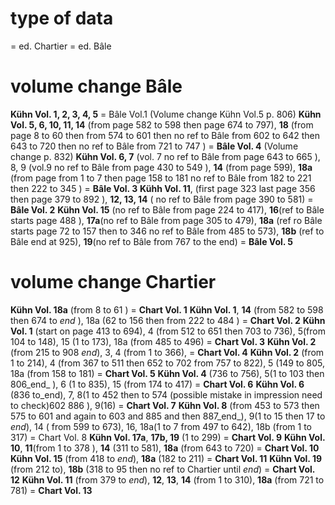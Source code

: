 # type of data

<milestone unit="ed2page"> = ed. Chartier 
<milestone unit="ed1page"> = ed. Bâle

# volume change Bâle
**Kühn Vol. 1, 2, 3, 4, 5** = Bâle Vol.1 (Volume change Kühn Vol.5 p. 806)
**Kühn Vol. 5, 6, 10, 11, 14** (from page 582 to 598 then page 674 to 797), **18** (from page 8 to 60 then from 574 to 601 then no ref to Bâle from 602 to 642 then 643 to 720 then no ref to Bâle from 721 to 747 ) = **Bâle Vol. 4** (Volume change p. 832)
**Kühn Vol. 6, 7** (vol. 7 no ref to Bâle from page 643 to 665 ), 8, 9 (vol.9 no ref to Bâle from page 430 to  549 ), **14** (from page 599), **18a** (from page from 1 to 7 then page 158 to 181 no ref to Bâle from 182 to 221 then 222 to 345  ) = **Bâle Vol. 3** 
**Kühh Vol. 11**, (first page 323 last page 356 then page 379 to 892 ), **12, 13, 14** ( no ref to Bâle from page 390 to 581) = **Bâle Vol. 2**
**Kühn Vol. 15** (no ref to Bâle from page 224 to 417), **16**(ref to Bâle starts page 488 ), **17a**(no ref to Bâle from page 305 to 479), **18a** (ref ro Bâle starts page 72 to 157 then to 346 no ref to Bâle from 485 to 573), **18b** (ref to Bâle end at 925),  **19**(no ref to Bâle from 767 to the end) =  **Bâle Vol. 5**

# volume change Chartier
**Kühn Vol. 18a** (from 8 to 61 ) = **Chart Vol. 1**
**Kühn Vol. 1**, **14** (from 582 to 598 then 674 to _end_ ), 18a (62 to 156 then from 222 to 484 ) = **Chart Vol. 2**
**Kühn Vol. 1** (start on page 413 to 694), 4 (from 512 to 651 then 703 to 736), 5(from 104 to 148), 15 (1 to 173), 18a (from 485 to 496) = **Chart Vol. 3**
**Kühn Vol. 2** (from 215 to 908 _end_), 3, 4 (from 1 to 366),  = **Chart Vol. 4**
**Kühn Vol. 2** (from 1 to 214), 4 (from 367 to 511 then 652 to 702 from 757 to 822), 5 (149 to 805, 18a (from 158 to 181) = **Chart Vol. 5**
**Kühn Vol. 4** (736 to 756), 5(1 to 103 then 806_end_ ), 6 (1 to 835), 15 (from 174 to 417) = **Chart Vol. 6**
**Kühn Vol. 6** (836 to_end), 7, 8(1 to 452 then to 574 (possible mistake in impression need to check)602 886 ), 9(16) = **Chart Vol. 7**
**Kühn Vol. 8** (from 453 to 573 then 575 to 601 and again to 603 and 885 and then 887_end_), 9(1 to 15 then 17 to _end_), 14 ( from 599 to 673), 16, 18a(1 to 7 from 497 to 642), 18b (from 1 to 317) = Chart Vol. 8
**Kühn Vol. 17a**, **17b, 19** (1 to 299) = **Chart Vol. 9**
**Kühn Vol. 10**, **11**(from 1 to 378 ), **14** (311 to 581), **18a** (from 643 to 720) = **Chart Vol. 10**
**Kühn Vol. 15** (from 418 to _end_), **18a** (182 to 211)  = **Chart Vol. 11**
**Kühn Vol. 19** (from 212 to), **18b** (318 to 95 then no ref to Chartier until _end_)  = **Chart Vol. 12**
**Kühn Vol. 11** (from 379 to _end_), **12**, **13**, **14** (from 1 to 310), **18a** (from 721 to 781) = **Chart Vol. 13**
